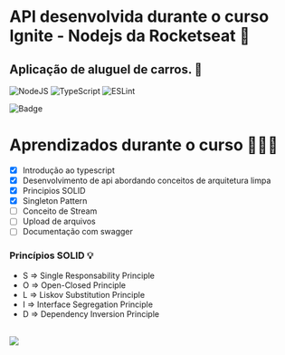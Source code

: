 # API desenvolvida durante o curso Ignite - Nodejs da Rocketseat 🚀
## Aplicação de aluguel de carros. 🚗
![NodeJS](https://img.shields.io/badge/node.js-6DA55F?style=for-the-badge&logo=node.js&logoColor=white)
![TypeScript](https://img.shields.io/badge/typescript-%23007ACC.svg?style=for-the-badge&logo=typescript&logoColor=white)
![ESLint](https://img.shields.io/badge/ESLint-4B3263?style=for-the-badge&logo=eslint&logoColor=white)

![Badge](https://img.shields.io/badge/STATUS-EM%20ANDAMENTO-red)

# Aprendizados durante o curso 👨‍🚀📝
- [X] Introdução ao typescript
- [X] Desenvolvimento de api abordando conceitos de arquitetura limpa
- [X] Principios SOLID
- [X] Singleton Pattern
- [ ] Conceito de Stream
- [ ] Upload de arquivos
- [ ] Documentação com swagger

### Princípios SOLID 💡
- S => Single Responsability Principle
- O => Open-Closed Principle
- L => Liskov Substitution Principle
- I => Interface Segregation Principle
- D => Dependency Inversion Principle 


<br/>
<img src="https://xesque.rocketseat.dev/1571029149847-attachment.png" />
<br/>
